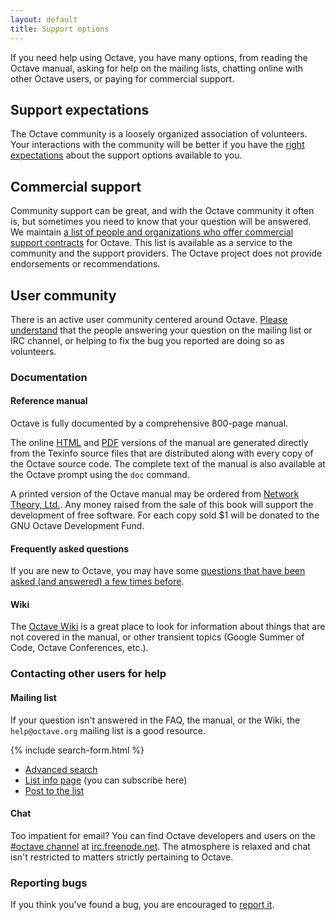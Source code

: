 ```yaml
---
layout: default
title: Support options
---
```


If you need help using Octave, you have many options, from reading the Octave
manual, asking for help on the mailing lists, chatting online with other Octave
users, or paying for commercial support.

## Support expectations

The Octave community is a loosely organized association of volunteers. Your
interactions with the community will be better if you have the [right
expectations][expectations] about the support options available to you.

## Commercial support

Community support can be great, and with the Octave community it often is, but
sometimes you need to know that your question will be answered. We maintain [a
list of people and organizations who offer commercial support
contracts][commercial] for Octave. This list is available as a service to the
community and the support providers. The Octave project does not provide
endorsements or recommendations.

## User community

There is an active user community centered around Octave. [Please
understand][expectations] that the people answering your question on the mailing
list or IRC channel, or helping to fix the bug you reported are doing so as
volunteers.

### Documentation

#### Reference manual

Octave is fully documented by a comprehensive 800-page manual.

The online [HTML][html] and [PDF][pdf] versions of the manual are generated
directly from the Texinfo source files that are distributed along with every
copy of the Octave source code. The complete text of the manual is also
available at the Octave prompt using the `doc` command.

A printed version of the Octave manual may be ordered from [Network Theory,
Ltd.][print]. Any money raised from the sale of this book will support the
development of free software. For each copy sold $1 will be donated to the GNU
Octave Development Fund.

#### Frequently asked questions

If you are new to Octave, you may have some [questions that have been asked (and
answered) a few times before][faq].

#### Wiki

The [Octave Wiki][wiki] is a great place to look for information about things
that are not covered in the manual, or other transient topics (Google Summer of
Code, Octave Conferences, etc.).

### Contacting other users for help

#### Mailing list

If your question isn't answered in the FAQ, the manual, or the Wiki, the
`help@octave.org` mailing list is a good resource.

{% include search-form.html %}

* [Advanced search][advanced]
* [List info page][list] (you can subscribe here)
* [Post to the list][post]

#### Chat

Too impatient for email? You can find Octave developers and users on the
[#octave channel][webchat] at [irc.freenode.net][freenode]. The atmosphere is
relaxed and chat isn't restricted to matters strictly pertaining to Octave.

### Reporting bugs

If you think you've found a bug, you are encouraged to [report it][bugs].

[html]: http://www.gnu.org/software/octave/doc/interpreter/index.html
[pdf]: http://www.gnu.org/software/octave/octave.pdf
[expectations]: http://www.gnu.org/software/octave/support-expectations.html
[commercial]: http://www.gnu.org/software/octave/commercial-support.html
[print]: http://www.network-theory.co.uk/octave/manual
[faq]: http://wiki.octave.org/FAQ
[wiki]: http://wiki.octave.org/
[advanced]: http://octave.1599824.n4.nabble.com/template/NamlServlet.jtp?macro=adv_search_page&node=1599825
[list]: https://mailman.cae.wisc.edu/listinfo/help-octave
[post]: mailto:help@octave.org
[webchat]: http://webchat.freenode.net/?channels=octave
[freenode]: http://freenode.net/
[bugs]: http://www.gnu.org/software/octave/bugs.html
